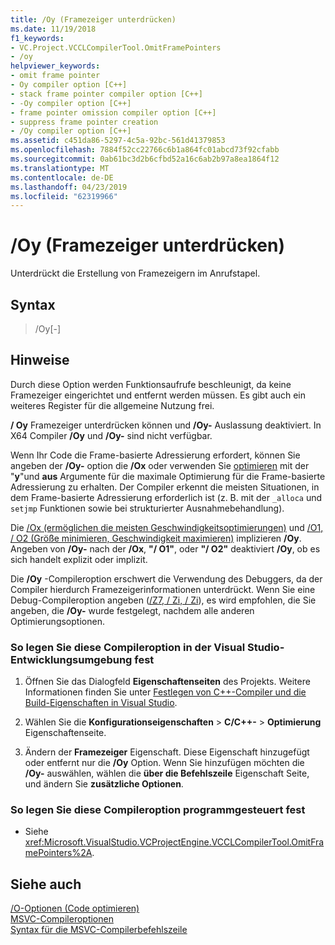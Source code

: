 ```yaml
---
title: /Oy (Framezeiger unterdrücken)
ms.date: 11/19/2018
f1_keywords:
- VC.Project.VCCLCompilerTool.OmitFramePointers
- /oy
helpviewer_keywords:
- omit frame pointer
- Oy compiler option [C++]
- stack frame pointer compiler option [C++]
- -Oy compiler option [C++]
- frame pointer omission compiler option [C++]
- suppress frame pointer creation
- /Oy compiler option [C++]
ms.assetid: c451da86-5297-4c5a-92bc-561d41379853
ms.openlocfilehash: 7884f52cc22766c6b1a864fc01abcd73f92cfabb
ms.sourcegitcommit: 0ab61bc3d2b6cfbd52a16c6ab2b97a8ea1864f12
ms.translationtype: MT
ms.contentlocale: de-DE
ms.lasthandoff: 04/23/2019
ms.locfileid: "62319966"
---
```

# <a name="oy-frame-pointer-omission"></a>/Oy (Framezeiger unterdrücken)

Unterdrückt die Erstellung von Framezeigern im Anrufstapel.

## <a name="syntax"></a>Syntax

> /Oy[-]

## <a name="remarks"></a>Hinweise

Durch diese Option werden Funktionsaufrufe beschleunigt, da keine Framezeiger eingerichtet und entfernt werden müssen. Es gibt auch ein weiteres Register für die allgemeine Nutzung frei.

**/ Oy** Framezeiger unterdrücken können und **/Oy-** Auslassung deaktiviert. In X64 Compiler **/Oy** und **/Oy-** sind nicht verfügbar.

Wenn Ihr Code die Frame-basierte Adressierung erfordert, können Sie angeben der **/Oy-** option die **/Ox** oder verwenden Sie [optimieren](../../preprocessor/optimize.md) mit der "**y**"und **aus** Argumente für die maximale Optimierung für die Frame-basierte Adressierung zu erhalten. Der Compiler erkennt die meisten Situationen, in dem Frame-basierte Adressierung erforderlich ist (z. B. mit der `_alloca` und `setjmp` Funktionen sowie bei strukturierter Ausnahmebehandlung).

Die [/Ox (ermöglichen die meisten Geschwindigkeitsoptimierungen)](ox-full-optimization.md) und [/O1, / O2 (Größe minimieren, Geschwindigkeit maximieren)](o1-o2-minimize-size-maximize-speed.md) implizieren **/Oy**. Angeben von **/Oy-** nach der **/Ox**, **"/ O1"**, oder **"/ O2"** deaktiviert **/Oy**, ob es sich handelt explizit oder implizit.

Die **/Oy** -Compileroption erschwert die Verwendung des Debuggers, da der Compiler hierdurch Framezeigerinformationen unterdrückt. Wenn Sie eine Debug-Compileroption angeben ([/Z7, / Zi, / Zi](z7-zi-zi-debug-information-format.md)), es wird empfohlen, die Sie angeben, die **/Oy-** wurde festgelegt, nachdem alle anderen Optimierungsoptionen.

### <a name="to-set-this-compiler-option-in-the-visual-studio-development-environment"></a>So legen Sie diese Compileroption in der Visual Studio-Entwicklungsumgebung fest

1. Öffnen Sie das Dialogfeld **Eigenschaftenseiten** des Projekts. Weitere Informationen finden Sie unter [Festlegen von C++-Compiler und die Build-Eigenschaften in Visual Studio](../working-with-project-properties.md).

1. Wählen Sie die **Konfigurationseigenschaften** > **C/C++-** > **Optimierung** Eigenschaftenseite.

1. Ändern der **Framezeiger** Eigenschaft. Diese Eigenschaft hinzugefügt oder entfernt nur die **/Oy** Option. Wenn Sie hinzufügen möchten die **/Oy-** auswählen, wählen die **über die Befehlszeile** Eigenschaft Seite, und ändern Sie **zusätzliche Optionen**.

### <a name="to-set-this-compiler-option-programmatically"></a>So legen Sie diese Compileroption programmgesteuert fest

- Siehe <xref:Microsoft.VisualStudio.VCProjectEngine.VCCLCompilerTool.OmitFramePointers%2A>.

## <a name="see-also"></a>Siehe auch

[/O-Optionen (Code optimieren)](o-options-optimize-code.md)<br/>
[MSVC-Compileroptionen](compiler-options.md)<br/>
[Syntax für die MSVC-Compilerbefehlszeile](compiler-command-line-syntax.md)<br/>
